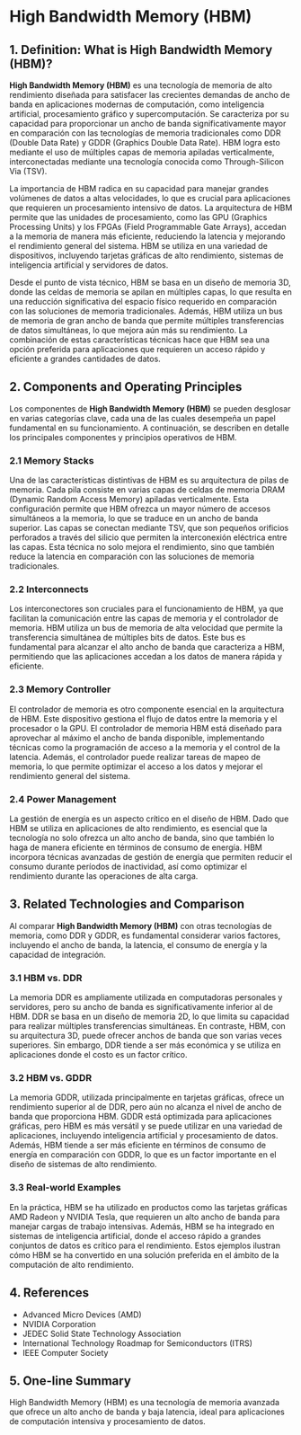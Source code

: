 # High Bandwidth Memory (HBM)

## 1. Definition: What is **High Bandwidth Memory (HBM)**?
**High Bandwidth Memory (HBM)** es una tecnología de memoria de alto rendimiento diseñada para satisfacer las crecientes demandas de ancho de banda en aplicaciones modernas de computación, como inteligencia artificial, procesamiento gráfico y supercomputación. Se caracteriza por su capacidad para proporcionar un ancho de banda significativamente mayor en comparación con las tecnologías de memoria tradicionales como DDR (Double Data Rate) y GDDR (Graphics Double Data Rate). HBM logra esto mediante el uso de múltiples capas de memoria apiladas verticalmente, interconectadas mediante una tecnología conocida como Through-Silicon Via (TSV).

La importancia de HBM radica en su capacidad para manejar grandes volúmenes de datos a altas velocidades, lo que es crucial para aplicaciones que requieren un procesamiento intensivo de datos. La arquitectura de HBM permite que las unidades de procesamiento, como las GPU (Graphics Processing Units) y los FPGAs (Field Programmable Gate Arrays), accedan a la memoria de manera más eficiente, reduciendo la latencia y mejorando el rendimiento general del sistema. HBM se utiliza en una variedad de dispositivos, incluyendo tarjetas gráficas de alto rendimiento, sistemas de inteligencia artificial y servidores de datos.

Desde el punto de vista técnico, HBM se basa en un diseño de memoria 3D, donde las celdas de memoria se apilan en múltiples capas, lo que resulta en una reducción significativa del espacio físico requerido en comparación con las soluciones de memoria tradicionales. Además, HBM utiliza un bus de memoria de gran ancho de banda que permite múltiples transferencias de datos simultáneas, lo que mejora aún más su rendimiento. La combinación de estas características técnicas hace que HBM sea una opción preferida para aplicaciones que requieren un acceso rápido y eficiente a grandes cantidades de datos.

## 2. Components and Operating Principles
Los componentes de **High Bandwidth Memory (HBM)** se pueden desglosar en varias categorías clave, cada una de las cuales desempeña un papel fundamental en su funcionamiento. A continuación, se describen en detalle los principales componentes y principios operativos de HBM.

### 2.1 Memory Stacks
Una de las características distintivas de HBM es su arquitectura de pilas de memoria. Cada pila consiste en varias capas de celdas de memoria DRAM (Dynamic Random Access Memory) apiladas verticalmente. Esta configuración permite que HBM ofrezca un mayor número de accesos simultáneos a la memoria, lo que se traduce en un ancho de banda superior. Las capas se conectan mediante TSV, que son pequeños orificios perforados a través del silicio que permiten la interconexión eléctrica entre las capas. Esta técnica no solo mejora el rendimiento, sino que también reduce la latencia en comparación con las soluciones de memoria tradicionales.

### 2.2 Interconnects
Los interconectores son cruciales para el funcionamiento de HBM, ya que facilitan la comunicación entre las capas de memoria y el controlador de memoria. HBM utiliza un bus de memoria de alta velocidad que permite la transferencia simultánea de múltiples bits de datos. Este bus es fundamental para alcanzar el alto ancho de banda que caracteriza a HBM, permitiendo que las aplicaciones accedan a los datos de manera rápida y eficiente.

### 2.3 Memory Controller
El controlador de memoria es otro componente esencial en la arquitectura de HBM. Este dispositivo gestiona el flujo de datos entre la memoria y el procesador o la GPU. El controlador de memoria HBM está diseñado para aprovechar al máximo el ancho de banda disponible, implementando técnicas como la programación de acceso a la memoria y el control de la latencia. Además, el controlador puede realizar tareas de mapeo de memoria, lo que permite optimizar el acceso a los datos y mejorar el rendimiento general del sistema.

### 2.4 Power Management
La gestión de energía es un aspecto crítico en el diseño de HBM. Dado que HBM se utiliza en aplicaciones de alto rendimiento, es esencial que la tecnología no solo ofrezca un alto ancho de banda, sino que también lo haga de manera eficiente en términos de consumo de energía. HBM incorpora técnicas avanzadas de gestión de energía que permiten reducir el consumo durante períodos de inactividad, así como optimizar el rendimiento durante las operaciones de alta carga.

## 3. Related Technologies and Comparison
Al comparar **High Bandwidth Memory (HBM)** con otras tecnologías de memoria, como DDR y GDDR, es fundamental considerar varios factores, incluyendo el ancho de banda, la latencia, el consumo de energía y la capacidad de integración.

### 3.1 HBM vs. DDR
La memoria DDR es ampliamente utilizada en computadoras personales y servidores, pero su ancho de banda es significativamente inferior al de HBM. DDR se basa en un diseño de memoria 2D, lo que limita su capacidad para realizar múltiples transferencias simultáneas. En contraste, HBM, con su arquitectura 3D, puede ofrecer anchos de banda que son varias veces superiores. Sin embargo, DDR tiende a ser más económica y se utiliza en aplicaciones donde el costo es un factor crítico.

### 3.2 HBM vs. GDDR
La memoria GDDR, utilizada principalmente en tarjetas gráficas, ofrece un rendimiento superior al de DDR, pero aún no alcanza el nivel de ancho de banda que proporciona HBM. GDDR está optimizada para aplicaciones gráficas, pero HBM es más versátil y se puede utilizar en una variedad de aplicaciones, incluyendo inteligencia artificial y procesamiento de datos. Además, HBM tiende a ser más eficiente en términos de consumo de energía en comparación con GDDR, lo que es un factor importante en el diseño de sistemas de alto rendimiento.

### 3.3 Real-world Examples
En la práctica, HBM se ha utilizado en productos como las tarjetas gráficas AMD Radeon y NVIDIA Tesla, que requieren un alto ancho de banda para manejar cargas de trabajo intensivas. Además, HBM se ha integrado en sistemas de inteligencia artificial, donde el acceso rápido a grandes conjuntos de datos es crítico para el rendimiento. Estos ejemplos ilustran cómo HBM se ha convertido en una solución preferida en el ámbito de la computación de alto rendimiento.

## 4. References
- Advanced Micro Devices (AMD)
- NVIDIA Corporation
- JEDEC Solid State Technology Association
- International Technology Roadmap for Semiconductors (ITRS)
- IEEE Computer Society

## 5. One-line Summary
High Bandwidth Memory (HBM) es una tecnología de memoria avanzada que ofrece un alto ancho de banda y baja latencia, ideal para aplicaciones de computación intensiva y procesamiento de datos.